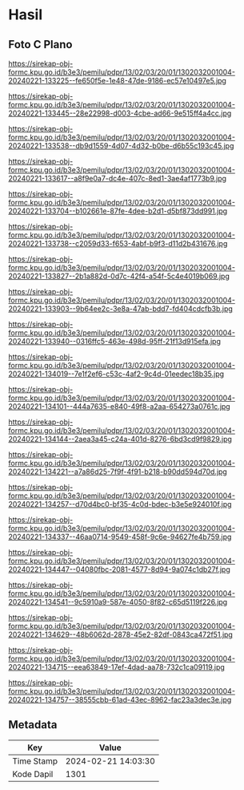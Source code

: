 # Hasil

## Foto C Plano

https://sirekap-obj-formc.kpu.go.id/b3e3/pemilu/pdpr/13/02/03/20/01/1302032001004-20240221-133225--fe650f5e-1e48-47de-9186-ec57e10497e5.jpg

https://sirekap-obj-formc.kpu.go.id/b3e3/pemilu/pdpr/13/02/03/20/01/1302032001004-20240221-133445--28e22998-d003-4cbe-ad66-9e515ff4a4cc.jpg

https://sirekap-obj-formc.kpu.go.id/b3e3/pemilu/pdpr/13/02/03/20/01/1302032001004-20240221-133538--db9d1559-4d07-4d32-b0be-d6b55c193c45.jpg

https://sirekap-obj-formc.kpu.go.id/b3e3/pemilu/pdpr/13/02/03/20/01/1302032001004-20240221-133617--a8f9e0a7-dc4e-407c-8ed1-3ae4af1773b9.jpg

https://sirekap-obj-formc.kpu.go.id/b3e3/pemilu/pdpr/13/02/03/20/01/1302032001004-20240221-133704--b102661e-87fe-4dee-b2d1-d5bf873dd991.jpg

https://sirekap-obj-formc.kpu.go.id/b3e3/pemilu/pdpr/13/02/03/20/01/1302032001004-20240221-133738--c2059d33-f653-4abf-b9f3-d11d2b431676.jpg

https://sirekap-obj-formc.kpu.go.id/b3e3/pemilu/pdpr/13/02/03/20/01/1302032001004-20240221-133827--2b1a882d-0d7c-42f4-a54f-5c4e4019b069.jpg

https://sirekap-obj-formc.kpu.go.id/b3e3/pemilu/pdpr/13/02/03/20/01/1302032001004-20240221-133903--9b64ee2c-3e8a-47ab-bdd7-fd404cdcfb3b.jpg

https://sirekap-obj-formc.kpu.go.id/b3e3/pemilu/pdpr/13/02/03/20/01/1302032001004-20240221-133940--0316ffc5-463e-498d-95ff-21f13d915efa.jpg

https://sirekap-obj-formc.kpu.go.id/b3e3/pemilu/pdpr/13/02/03/20/01/1302032001004-20240221-134019--7e1f2ef6-c53c-4af2-9c4d-01eedec18b35.jpg

https://sirekap-obj-formc.kpu.go.id/b3e3/pemilu/pdpr/13/02/03/20/01/1302032001004-20240221-134101--444a7635-e840-49f8-a2aa-654273a0761c.jpg

https://sirekap-obj-formc.kpu.go.id/b3e3/pemilu/pdpr/13/02/03/20/01/1302032001004-20240221-134144--2aea3a45-c24a-401d-8276-6bd3cd9f9829.jpg

https://sirekap-obj-formc.kpu.go.id/b3e3/pemilu/pdpr/13/02/03/20/01/1302032001004-20240221-134221--a7a86d25-7f9f-4f91-b218-b90dd594d70d.jpg

https://sirekap-obj-formc.kpu.go.id/b3e3/pemilu/pdpr/13/02/03/20/01/1302032001004-20240221-134257--d70d4bc0-bf35-4c0d-bdec-b3e5e924010f.jpg

https://sirekap-obj-formc.kpu.go.id/b3e3/pemilu/pdpr/13/02/03/20/01/1302032001004-20240221-134337--46aa0714-9549-458f-9c6e-94627fe4b759.jpg

https://sirekap-obj-formc.kpu.go.id/b3e3/pemilu/pdpr/13/02/03/20/01/1302032001004-20240221-134447--04080fbc-2081-4577-8d94-9a074c1db27f.jpg

https://sirekap-obj-formc.kpu.go.id/b3e3/pemilu/pdpr/13/02/03/20/01/1302032001004-20240221-134541--9c5910a9-587e-4050-8f82-c65d5119f226.jpg

https://sirekap-obj-formc.kpu.go.id/b3e3/pemilu/pdpr/13/02/03/20/01/1302032001004-20240221-134629--48b6062d-2878-45e2-82df-0843ca472f51.jpg

https://sirekap-obj-formc.kpu.go.id/b3e3/pemilu/pdpr/13/02/03/20/01/1302032001004-20240221-134715--eea63849-17ef-4dad-aa78-732c1ca09119.jpg

https://sirekap-obj-formc.kpu.go.id/b3e3/pemilu/pdpr/13/02/03/20/01/1302032001004-20240221-134757--38555cbb-61ad-43ec-8962-fac23a3dec3e.jpg


## Metadata

| Key        | Value               |
| ---------- | ------------------- |
| Time Stamp | 2024-02-21 14:03:30 |
| Kode Dapil | 1301                |



